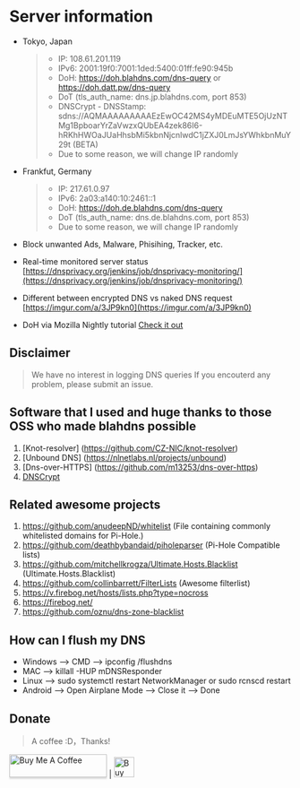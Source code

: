 # Server information

- Tokyo, Japan
  > * IP: 108.61.201.119 
  > * IPv6: 2001:19f0:7001:1ded:5400:01ff:fe90:945b
  > * DoH: https://doh.blahdns.com/dns-query or https://doh.datt.pw/dns-query
  > * DoT (tls_auth_name: dns.jp.blahdns.com, port 853)
  > * DNSCrypt - DNSStamp: sdns://AQMAAAAAAAAAEzEwOC42MS4yMDEuMTE5OjUzNTMg1BpboarYrZaVwzxQUbEA4zek86I6-hRKhHWOaJUaHhsbMi5kbnNjcnlwdC1jZXJ0LmJsYWhkbnMuY29t (BETA)
  > * Due to some reason, we will change IP randomly

- Frankfut, Germany
  > * IP: 217.61.0.97
  > * IPv6: 2a03:a140:10:2461::1
  > * DoH: https://doh.de.blahdns.com/dns-query
  > * DoT (tls_auth_name: dns.de.blahdns.com, port 853)
  > * Due to some reason, we will change IP randomly
  
* Block unwanted Ads, Malware, Phisihing, Tracker, etc.
* Real-time monitored server status [https://dnsprivacy.org/jenkins/job/dnsprivacy-monitoring/](https://dnsprivacy.org/jenkins/job/dnsprivacy-monitoring/)
* Different between encrypted DNS vs naked DNS request [https://imgur.com/a/3JP9kn0](https://imgur.com/a/3JP9kn0)

* DoH via Mozilla Nightly tutorial [Check it out](https://www.ookangzheng.com/mozilla-nightly-enable-dns-over-https/)

## Disclaimer
> We have no interest in logging DNS queries
> If you encouterd any problem, please submit an issue.

## Software that I used and huge thanks to those OSS who made blahdns possible
1. [Knot-resolver] (https://github.com/CZ-NIC/knot-resolver)
2. [Unbound DNS] (https://nlnetlabs.nl/projects/unbound)
3. [Dns-over-HTTPS] (https://github.com/m13253/dns-over-https)
4. [DNSCrypt](http://dnscrypt.info/)

## Related awesome projects
1. https://github.com/anudeepND/whitelist (File containing commonly whitelisted domains for Pi-Hole.)
2. https://github.com/deathbybandaid/piholeparser (Pi-Hole Compatible lists)
3. https://github.com/mitchellkrogza/Ultimate.Hosts.Blacklist (Ultimate.Hosts.Blacklist)
4. https://github.com/collinbarrett/FilterLists (Awesome filterlist)
5. https://v.firebog.net/hosts/lists.php?type=nocross
6. https://firebog.net/
7. https://github.com/oznu/dns-zone-blacklist


## How can I flush my DNS 
* Windows --> CMD --> ipconfig /flushdns 
* MAC --> killall -HUP mDNSResponder 
* Linux --> sudo systemctl restart NetworkManager or sudo rcnscd restart 
* Android --> Open Airplane Mode --> Close it --> Done 

## Donate
> A coffee :D，Thanks!

<a href="https://buymeacoff.ee/elk6NqZhi" target="_blank"><img src="https://www.buymeacoffee.com/assets/img/custom_images/orange_img.png" alt="Buy Me A Coffee" style="height: 41px !important;width: 174px !important;box-shadow: 0px 3px 2px 0px rgba(190, 190, 190, 0.5) !important;-webkit-box-shadow: 0px 3px 2px 0px rgba(190, 190, 190, 0.5) !important;" ></a>
|
<a href='https://ko-fi.com/P5P4GPQ8' target='_blank'><img height='36' style='border:0px;height:36px;' src='https://az743702.vo.msecnd.net/cdn/kofi4.png?v=0' border='0' alt='Buy Me a Coffee at ko-fi.com' /></a>
